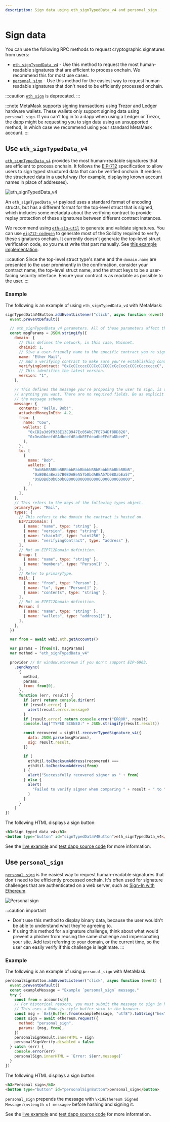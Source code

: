 ```yaml
---
description: Sign data using eth_signTypedData_v4 and personal_sign.
---
```


# Sign data

You can use the following RPC methods to request cryptographic signatures from users:

- [`eth_signTypedData_v4`](#use-eth_signtypeddata_v4) - Use this method to request the most human-readable
  signatures that are efficient to process onchain.
  We recommend this for most use cases.
- [`personal_sign`](#use-personal_sign) - Use this method for the easiest way to request human-readable
  signatures that don't need to be efficiently processed onchain.

:::caution
[`eth_sign`](../../concepts/signing-methods.md#eth_sign) is deprecated.
:::

:::note
MetaMask supports signing transactions using Trezor and Ledger hardware wallets.
These wallets only support signing data using `personal_sign`.
If you can't log in to a dapp when using a Ledger or Trezor, the dapp might be requesting you to
sign data using an unsupported method, in which case we recommend using your standard MetaMask account.
:::

## Use `eth_signTypedData_v4`

[`eth_signTypedData_v4`](/wallet/reference/json-rpc-methods/eth_signtypeddata_v4)
provides the most human-readable signatures that are efficient to process onchain.
It follows the [EIP-712](https://eips.ethereum.org/EIPS/eip-712) specification to allow users to sign
typed structured data that can be verified onchain.
It renders the structured data in a useful way (for example, displaying known
account names in place of addresses).

<p align="center">

![eth_signTypedData_v4](../../assets/signTypedData.png)

</p>

An `eth_signTypedData_v4` payload uses a standard format of encoding structs, but has a different
format for the top-level struct that is signed, which includes some metadata about the verifying
contract to provide replay protection of these signatures between different contract instances.

We recommend using [`eth-sig-util`](https://github.com/MetaMask/eth-sig-util) to generate and
validate signatures.
You can use [`eip712-codegen`](https://github.com/danfinlay/eip712-codegen#readme) to generate most
of the Solidity required to verify these signatures onchain.
It currently doesn't generate the top-level struct verification code, so you must write that part manually.
See
[this example implementation](https://github.com/delegatable/delegatable-sol/blob/fb34bb259890417285f7185bc6500fb0ab8bf86f/contracts/Delegatable.sol#L80).

:::caution
Since the top-level struct type's name and the `domain.name` are presented to the user prominently
in the confirmation, consider your contract name, the top-level struct name, and the struct keys to
be a user-facing security interface.
Ensure your contract is as readable as possible to the user.
:::

### Example

The following is an example of using `eth_signTypedData_v4` with MetaMask:

```javascript title="index.js"
signTypedDataV4Button.addEventListener("click", async function (event) {
  event.preventDefault()

  // eth_signTypedData_v4 parameters. All of these parameters affect the resulting signature.
  const msgParams = JSON.stringify({
    domain: {
      // This defines the network, in this case, Mainnet.
      chainId: 1,
      // Give a user-friendly name to the specific contract you're signing for.
      name: "Ether Mail",
      // Add a verifying contract to make sure you're establishing contracts with the proper entity.
      verifyingContract: "0xCcCCccccCCCCcCCCCCCcCcCccCcCCCcCcccccccC",
      // This identifies the latest version.
      version: "1",
    },

    // This defines the message you're proposing the user to sign, is dapp-specific, and contains
    // anything you want. There are no required fields. Be as explicit as possible when building out
    // the message schema.
    message: {
      contents: "Hello, Bob!",
      attachedMoneyInEth: 4.2,
      from: {
        name: "Cow",
        wallets: [
          "0xCD2a3d9F938E13CD947Ec05AbC7FE734Df8DD826",
          "0xDeaDbeefdEAdbeefdEadbEEFdeadbeEFdEaDbeeF",
        ],
      },
      to: [
        {
          name: "Bob",
          wallets: [
            "0xbBbBBBBbbBBBbbbBbbBbbbbBBbBbbbbBbBbbBBbB",
            "0xB0BdaBea57B0BDABeA57b0bdABEA57b0BDabEa57",
            "0xB0B0b0b0b0b0B000000000000000000000000000",
          ],
        },
      ],
    },
    // This refers to the keys of the following types object.
    primaryType: "Mail",
    types: {
      // This refers to the domain the contract is hosted on.
      EIP712Domain: [
        { name: "name", type: "string" },
        { name: "version", type: "string" },
        { name: "chainId", type: "uint256" },
        { name: "verifyingContract", type: "address" },
      ],
      // Not an EIP712Domain definition.
      Group: [
        { name: "name", type: "string" },
        { name: "members", type: "Person[]" },
      ],
      // Refer to primaryType.
      Mail: [
        { name: "from", type: "Person" },
        { name: "to", type: "Person[]" },
        { name: "contents", type: "string" },
      ],
      // Not an EIP712Domain definition.
      Person: [
        { name: "name", type: "string" },
        { name: "wallets", type: "address[]" },
      ],
    },
  })

  var from = await web3.eth.getAccounts()

  var params = [from[0], msgParams]
  var method = "eth_signTypedData_v4"

  provider // Or window.ethereum if you don't support EIP-6963.
    .sendAsync(
      {
        method,
        params,
        from: from[0],
      },
      function (err, result) {
        if (err) return console.dir(err)
        if (result.error) {
          alert(result.error.message)
        }
        if (result.error) return console.error("ERROR", result)
        console.log("TYPED SIGNED:" + JSON.stringify(result.result))

        const recovered = sigUtil.recoverTypedSignature_v4({
          data: JSON.parse(msgParams),
          sig: result.result,
        })

        if (
          ethUtil.toChecksumAddress(recovered) ===
          ethUtil.toChecksumAddress(from)
        ) {
          alert("Successfully recovered signer as " + from)
        } else {
          alert(
            "Failed to verify signer when comparing " + result + " to " + from
          )
        }
      }
    )
})
```

The following HTML displays a sign button:

```html title="index.html"
<h3>Sign typed data v4</h3>
<button type="button" id="signTypedDataV4Button">eth_signTypedData_v4</button>
```

See the [live example](https://metamask.github.io/test-dapp/#signTypedDataV4) and
[test dapp source code](https://github.com/MetaMask/test-dapp) for more information.

## Use `personal_sign`

[`personal_sign`](/wallet/reference/json-rpc-methods/personal_sign) is the
easiest way to request human-readable signatures that don't need to be efficiently processed onchain.
It's often used for signature challenges that are authenticated on a web server, such as
[Sign-In with Ethereum](siwe.md).

<p align="center">

![Personal sign](../../assets/personal_sign.png)

</p>

:::caution important

- Don't use this method to display binary data, because the user wouldn't be able to understand what
  they're agreeing to.
- If using this method for a signature challenge, think about what would prevent a phisher from
  reusing the same challenge and impersonating your site.
  Add text referring to your domain, or the current time, so the user can easily verify if this
  challenge is legitimate.
  :::

### Example

The following is an example of using `personal_sign` with MetaMask:

```javascript title="index.js"
personalSignButton.addEventListener("click", async function (event) {
  event.preventDefault()
  const exampleMessage = "Example `personal_sign` message."
  try {
    const from = accounts[0]
    // For historical reasons, you must submit the message to sign in hex-encoded UTF-8.
    // This uses a Node.js-style buffer shim in the browser.
    const msg = `0x${Buffer.from(exampleMessage, "utf8").toString("hex")}`
    const sign = await ethereum.request({
      method: "personal_sign",
      params: [msg, from],
    })
    personalSignResult.innerHTML = sign
    personalSignVerify.disabled = false
  } catch (err) {
    console.error(err)
    personalSign.innerHTML = `Error: ${err.message}`
  }
})
```

The following HTML displays a sign button:

```html title="index.html"
<h3>Personal sign</h3>
<button type="button" id="personalSignButton">personal_sign</button>
```

`personal_sign` prepends the message with `\x19Ethereum Signed Message:\n<length of message>` before
hashing and signing it.

See the [live example](https://metamask.github.io/test-dapp/#personalSign) and
[test dapp source code](https://github.com/MetaMask/test-dapp) for more information.
